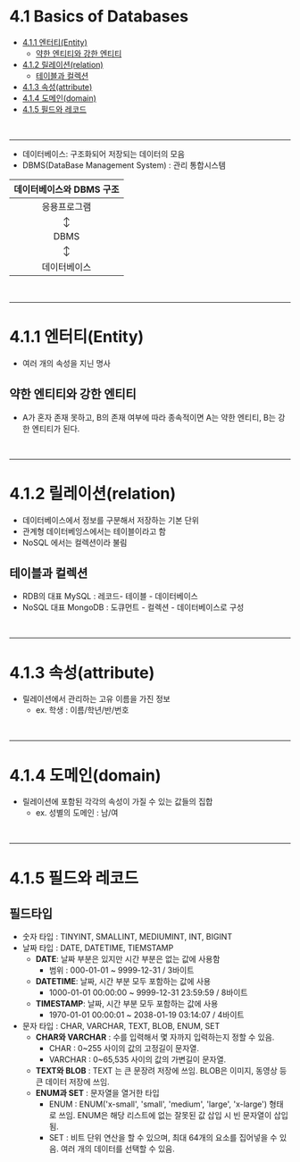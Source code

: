 # 4.1 Basics of Databases

- [4.1.1 엔터티(Entity)](#411-엔터티entity)
  - [약한 엔티티와 강한 엔티티](#약한-엔티티와-강한-엔티티)
- [4.1.2 릴레이션(relation)](#412-릴레이션relation)
  - [테이블과 컬렉션](#테이블과-컬렉션)
- [4.1.3 속성(attribute)](#413-속성attribute)
- [4.1.4 도메인(domain)](#414-도메인domain)
- [4.1.5 필드와 레코드](#415-필드와-레코드)

<br/>

---

- 데이터베이스: 구조화되어 저장되는 데이터의 모음
- DBMS(DataBase Management System) : 관리 통합시스템



|데이터베이스와 DBMS 구조|
|:-:|
|응용프로그램|
|↕|
|DBMS|
|↕|
|데이터베이스|


<br/>

---


# 4.1.1 엔터티(Entity)
- 여러 개의 속성을 지닌 명사
## 약한 엔티티와 강한 엔티티
- A가 혼자 존재 못하고, B의 존재 여부에 따라 종속적이면 A는 약한 엔티티, B는 강한 엔티티가 된다.

<br/>

---

# 4.1.2 릴레이션(relation)
- 데이터베이스에서 정보를 구분해서 저장하는 기본 단위
- 관계형 데이터베잉스에서는 테이블이라고 함
- NoSQL 에서는 컬렉션이라 불림

## 테이블과 컬렉션
- RDB의 대표 MySQL : 레코드- 테이블 - 데이터베이스
- NoSQL 대표 MongoDB : 도큐먼트 - 컬렉션 - 데이터베이스로 구성


<br/>

---

# 4.1.3 속성(attribute)
- 릴레이션에서 관리하는 고유 이름을 가진 정보
  - ex. 학생 : 이름/학년/반/번호

<br/>

---

# 4.1.4 도메인(domain)
- 릴레이션에 포함된 각각의 속성이 가질 수 있는 값들의 집합
  - ex. 성별의 도메인 : 남/여


<br/>

---

# 4.1.5 필드와 레코드
## 필드타입
- 숫자 타입 : TINYINT, SMALLINT, MEDIUMINT, INT, BIGINT
- 날짜 타입 : DATE, DATETIME, TIEMSTAMP
  - **DATE**: 날짜 부분은 있지만 시간 부분은 없는 값에 사용함
    - 범위 : 000-01-01 ~ 9999-12-31 / 3바이트
  - **DATETIME**: 날짜, 시간 부분 모두 포함하는 값에 사용
    - 1000-01-01 00:00:00 ~ 9999-12-31 23:59:59 / 8바이트
  - **TIMESTAMP**: 날짜, 시간 부분 모두 포함하는 값에 사용
    - 1970-01-01 00:00:01 ~ 2038-01-19 03:14:07 / 4바이트
- 문자 타입 : CHAR, VARCHAR, TEXT, BLOB, ENUM, SET
  - **CHAR와 VARCHAR** : 수를 입력해서 몇 자까지 입력하는지 정할 수 있음.
    - CHAR : 0~255 사이의 값의 고정길이 문자열.
    - VARCHAR : 0~65,535 사이의 값의 가변길이 문자열.
  - **TEXT와 BLOB** : TEXT 는 큰 문장려 저장에 쓰임. BLOB은 이미지, 동영상 등 큰 데이터 저장에 쓰임.
  - **ENUM과 SET** : 문자열을 열거한 타입
    - ENUM : ENUM('x-small', 'small', 'medium', 'large', 'x-large') 형태로 쓰임. ENUM은 해당 리스트에 없는 잘못된 값 삽입 시 빈 문자열이 삽입됨.
    - SET : 비트 단위 연산을 할 수 있으며, 최대 64개의 요소를 집어넣을 수 있음. 여러 개의 데이터를 선택할 수 있음.